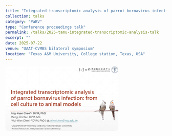 ```yaml
---
title: "Integrated transcriptomic analysis of parrot bornavirus infection: from cell culture to animal models"
collection: talks
category: "PaBV"
type: "Conference proceedings talk"
permalink: /talks/2025-tamu-integrated-transcriptomic-analysis-talk
excerpt: ""
date: 2025-07-22
venue: "UAAT-CVMBS bilateral symposium"
location: "Texas A&M University, College station, Texas, USA"
---
```


<img src='/images/20250722-tamu-talk.png' alt='20250722_tamu' style='max-width: 70%; border-radius: 10px; border: 2px solid # #08263D;'>
